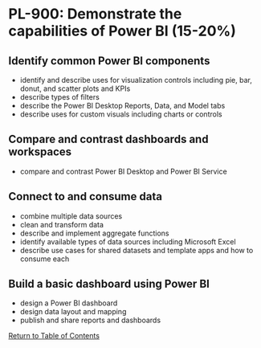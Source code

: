 # PL-900: Demonstrate the capabilities of Power BI (15-20%)

## Identify common Power BI components
- identify and describe uses for visualization controls including pie, bar, donut, and scatter plots and KPIs
- describe types of filters
- describe the Power BI Desktop Reports, Data, and Model tabs
- describe uses for custom visuals including charts or controls

## Compare and contrast dashboards and workspaces
- compare and contrast Power BI Desktop and Power BI Service

## Connect to and consume data
- combine multiple data sources
- clean and transform data
- describe and implement aggregate functions
- identify available types of data sources including Microsoft Excel
- describe use cases for shared datasets and template apps and how to consume each

## Build a basic dashboard using Power BI
- design a Power BI dashboard
- design data layout and mapping
- publish and share reports and dashboards

[Return to Table of Contents](README.md)